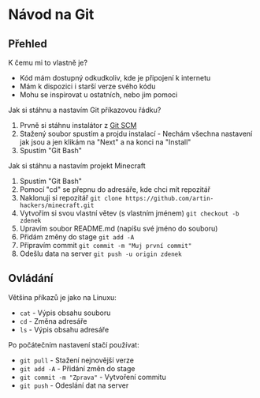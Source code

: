# Návod na Git

## Přehled

K čemu mi to vlastně je?
* Kód mám dostupný odkudkoliv, kde je připojení k internetu
* Mám k dispozici i starší verze svého kódu
* Mohu se inspirovat u ostatních, nebo jim pomoci

Jak si stáhnu a nastavím Git příkazovou řádku?
1. Prvně si stáhnu instalátor z [Git SCM](https://git-scm.com/)
2. Stažený soubor spustím a projdu instalací - Nechám všechna nastavení jak jsou a jen klikám na "Next" a na konci na "Install"
3. Spustím "Git Bash"

Jak si stáhnu a nastavím projekt Minecraft
1. Spustím "Git Bash"
2. Pomocí "cd" se přepnu do adresáře, kde chci mít repozitář
3. Naklonuji si repozitář `git clone https://github.com/artin-hackers/minecraft.git`
4. Vytvořím si svou vlastní větev (s vlastním jménem) `git checkout -b zdenek`
5. Upravím soubor README.md (napíšu své jméno do souboru)
6. Přidám změny do stage `git add -A`
7. Připravím commit `git commit -m "Muj první commit"`
8. Odešlu data na server `git push -u origin zdenek`

## Ovládání

Většina příkazů je jako na Linuxu:
* `cat` - Výpis obsahu souboru
* `cd` - Změna adresáře
* `ls` - Výpis obsahu adresáře

Po počátečním nastavení stačí používat:
* `git pull` - Stažení nejnovější verze
* `git add -A` - Přidání změn do stage
* `git commit -m "Zprava"` - Vytvoření commitu
* `git push` - Odeslání dat na server
